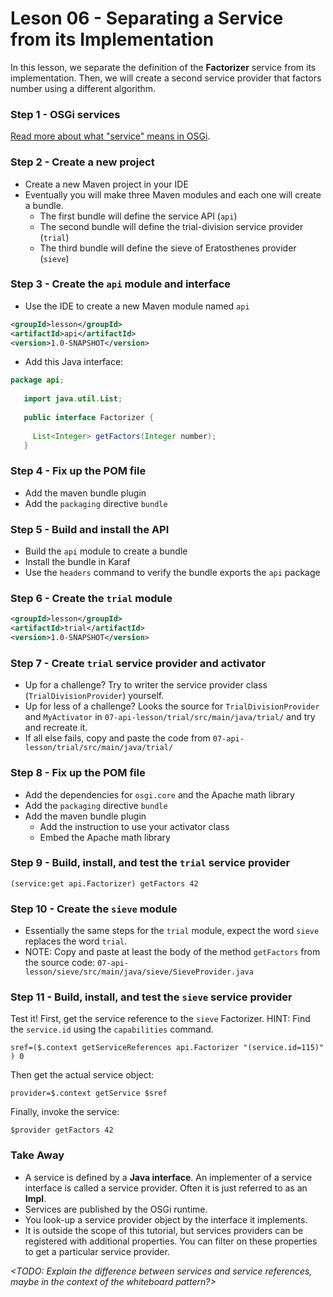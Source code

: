 # Leson 06 - Separating a Service from its Implementation
In this lesson, we separate the definition of the **Factorizer** service from its implementation.
Then, we will create a second service provider that factors number using a different algorithm.

### Step 1 - OSGi services
[Read more about what "service" means in OSGi](service-and-interface.md).

### Step 2 - Create a new project
* Create a new Maven project in your IDE
* Eventually you will make three Maven modules and each one will create a bundle.
  * The first bundle will define the service API (`api`)
  * The second bundle will define the trial-division service provider (`trial`)
  * The third bundle will define the  sieve of Eratosthenes provider (`sieve`)

### Step 3 - Create the `api` module and interface
 * Use the IDE to create a new Maven module named `api`
 
 ```xml
<groupId>lesson</groupId>
<artifactId>api</artifactId>
<version>1.0-SNAPSHOT</version>
```
 
* Add this Java interface:
 
 ```java
 package api;
    
    import java.util.List;
    
    public interface Factorizer {
    
      List<Integer> getFactors(Integer number);
    }
 ```
 
 ### Step 4 - Fix up the POM file
 * Add the maven bundle plugin
 * Add the `packaging` directive `bundle`
 
 ### Step 5 - Build and install the API
 * Build the `api` module to create a bundle
 * Install the bundle in Karaf
 * Use the `headers` command to verify the bundle exports the `api` package
 
 ### Step 6 - Create the `trial` module
 ```xml
<groupId>lesson</groupId>
<artifactId>trial</artifactId>
<version>1.0-SNAPSHOT</version>
```

### Step 7 - Create `trial` service provider and activator
 * Up for a challenge? Try to writer the service provider class (`TrialDivisionProvider`) 
 yourself. 
 * Up for less of a challenge? Looks the source for `TrialDivisionProvider` and
 `MyActivator` in `07-api-lesson/trial/src/main/java/trial/` and try and recreate it.
 * If all else fails, copy and paste the code from `07-api-lesson/trial/src/main/java/trial/`

### Step 8 - Fix up the POM file
 * Add the dependencies for `osgi.core` and the Apache math library
 * Add the `packaging` directive `bundle` 
 * Add the maven bundle plugin
   * Add the instruction to use your activator class
   * Embed the Apache math library
      
### Step 9 - Build, install, and test the `trial` service provider
`(service:get api.Factorizer) getFactors 42`

### Step 10 - Create the `sieve` module
* Essentially the same steps for the `trial` module, expect the word `sieve` replaces
the word `trial`. 
* NOTE: Copy and paste at least the body of the method `getFactors` from the source code:
`07-api-lesson/sieve/src/main/java/sieve/SieveProvider.java`

### Step 11 - Build, install, and test the `sieve` service provider
Test it! First, get the service reference to the `sieve` Factorizer. 
HINT: Find the `service.id` using the `capabilities` command.

    sref=($.context getServiceReferences api.Factorizer "(service.id=115)" ) 0

Then get the actual service object:

    provider=$.context getService $sref
   
Finally, invoke the service:

    $provider getFactors 42
 
### Take Away
- A service is defined by a **Java interface**. An implementer of a service interface is called a 
service provider. Often it is just referred to as an **Impl**.
- Services are published by the OSGi runtime. 
- You look-up a service provider object by the interface it implements.
- It is outside the scope of this tutorial, but services providers can be registered with 
additional properties. You can filter on these properties to get a particular service provider.

*<TODO: Explain the difference between services and service references, maybe in the context of the 
whiteboard pattern?>*